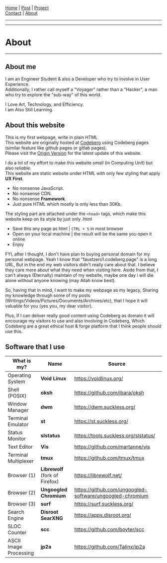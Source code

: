 <nav>
<a href="./index.html">Home</a>
|
<a href="./post.html">Post</a>
|
<a href="./project.html">Project</a>
<nav class="div-right">
<a href="./contact.html">Contact</a>
|
<a href="./about.html">About</a>
</nav>
</nav>
</header>
<hr><hr>
<main>
<!-- Your Content Start After This Line -->


# About

---

## About me

I am an Engineer Student & also a Developer who try to involve in User Experience.  
Additionally, I rather call myself a "Voyager" rather than a "Hacker", a man who try to explore the "sub-way" of this world.

I Love Art, Technology, and Efficiency.  
I am Also Still Learning.  

## About this website

This is my first webpage, write in plain HTML  
This website are originally hosted at [Codeberg](https://codeberg.org) using Codeberg pages (similar feature like github pages or gitlab pages). <br>
Please visit the [Origin Version](https://faustzero1.codeberg.page) for the latest update of this website.  

I do a lot of my effort to make this website *small* (in Computing Unit) but also *reliable*.  
This website are static website under HTML with only few styling that apply **UX First**.  

* No nonsense JavaScript.  
* No nonsense CDN.  
* No nonsense **Framework**.  
* Just pure HTML which mostly is only less than 30Kb.  

The styling part are attached under the ```<head>``` tags, which make this website keep on its style by just only .html  

* Save this any page as html | ```CTRL + S``` in most browser  
* Open on your local machine | the result will be the same you open it online  
* Enjoy  

FYI, after I thought, I don't have plan to buying personal domain for my personal webpage. Yeah I know that "faustzero1.codeberg.page" is a long URL, But in the end my web visitors didn't really care about that. I believe they care more about what they need when visiting here. Aside from that, I can't always (Eternally) maintain of my website, maybe one day i will die alone without anyone knowing (may Allah know best).

So, having that in mind, I want to make my webpage as my legacy, Sharing my knowledge through some of my posts (Writings/Videos/Pictures/Documents/Archives/etc), that I hope it will valuable for you (yes you, my dear visitor).

Plus, If I can deliver really good content using Codeberg as domain it will encourage my visitors to use and also involving in Codeberg, Which Codeberg are a great ethical host & forge platform that I think people should use this.

## Software that I use

| What is my?            | Name                     		| Source                                                     |
| --------------------   | ------------------------------------ | ---------------------------------------------------------- |
| Operating System       | **Void Linux**           		| <https://voidlinux.org/>                                   |
| Shell (POSIX)          | **oksh**	           		| <https://github.com/ibara/oksh>                            |
| Window Manager         | **dwm**                  		| <https://dwm.suckless.org/>                                |
| Terminal Emulator      | **st**                   		| <https://st.suckless.org/>                                 |
| Status Monitor         | **slstatus**				| <https://tools.suckless.org/slstatus/>		     |
| Text Editor	         | **Vis**                          	| <https://github.com/martanne/vis>                          |
| Terminal Multiplexer   | **tmux**                         	| <https://github.com/tmux/tmux>                             |
| Browser (1)            | **Librewolf** (fork of Firefox)  	| <https://librewolf.net/>                                   |
| Browser (2)            | **Ungoogled Chromium**   		| <https://github.com/ungoogled-software/ungoogled-chromium> |
| Browser (3)            | **surf**                 		| <https://surf.suckless.org/>                               |
| Search Engine          | **Disroot SearXNG**      		| <https://apps.disroot.org/>                                |
| SLOC Counter           | **scc**                  		| <https://github.com/boyter/scc>                            |
| ASCII Image Processing | **jp2a**                  		| <https://github.com/Talinx/jp2a>                           |
